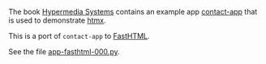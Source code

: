 
The book [Hypermedia Systems](https://hypermedia.systems/) contains an example app [contact-app](https://github.com/bigskysoftware/contact-app) that is used to demonstrate [htmx](https://htmx.org/).

This is a port of `contact-app` to [FastHTML](https://www.fastht.ml/).

See the file [app-fasthtml-000.py](https://github.com/dharmatech/contact-app-fasthtml.py/blob/main/app-fasthtml-000.py).

